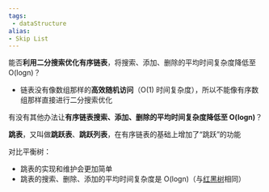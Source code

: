 ```yaml
---
tags:
 - dataStructure 
alias:
- Skip List
---
```

能否**利用二分搜索优化有序链表**，将搜索、添加、删除的平均时间复杂度降低至 O(logn)？

-   链表没有像数组那样的**高效随机访问**（O(1) 时间复杂度），所以不能像有序数组那样直接进行二分搜索优化

有没有其他办法让**有序链表搜索、添加、删除的平均时间复杂度降低至 O(logn)**？

**跳表**，又叫做**跳跃表**、**跳跃列表**，在有序链表的基础上增加了“跳跃”的功能

对比平衡树：

-   跳表的实现和维护会更加简单
-   跳表的搜索、删除、添加的平均时间复杂度是 O(logn)（与[红黑树](https://blog.csdn.net/weixin_43734095/article/details/104765914)相同）

